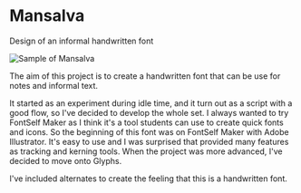 # Mansalva
Design of an informal handwritten font 

![Sample of Mansalva](https://raw.githubusercontent.com/carolinashort/miyuscules/master/documentatio/imgs/Mansalvasample.png)


The aim of this project is to create a handwritten font that can be use for notes and informal text. 

It started as an experiment during idle time, and it turn out as a script with a good flow, so I've decided to develop the whole set. I always wanted to try FontSelf Maker as I think it's a tool students can use to create quick fonts and icons. So the beginning of this font was on FontSelf Maker with Adobe Illustrator. It's easy to use and I was surprised that provided many features as tracking and kerning tools. When the project was more advanced, I've decided to move onto Glyphs.

I've included alternates to create the feeling that this is a handwritten font.

